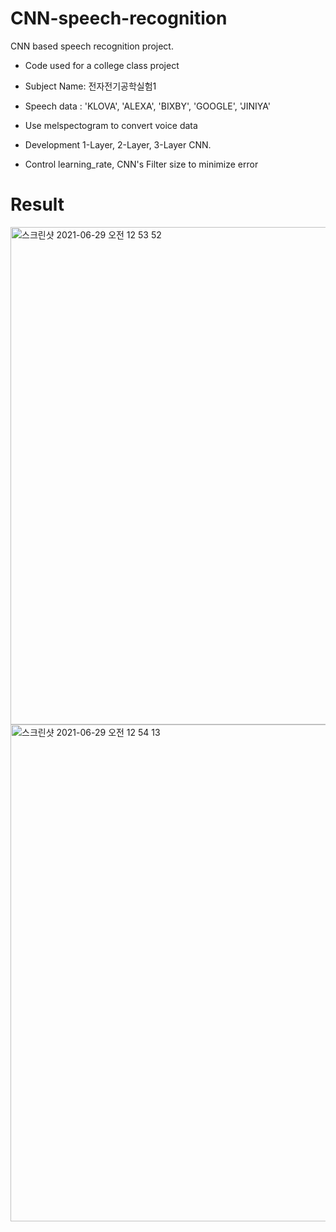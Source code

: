 # CNN-speech-recognition
CNN based speech recognition project. 
* Code used for a college class project
* Subject Name: 전자전기공학실험1
* Speech data : 'KLOVA', 'ALEXA', 'BIXBY', 'GOOGLE', 'JINIYA'

* Use melspectogram to convert voice data
* Development 1-Layer, 2-Layer, 3-Layer CNN.
* Control learning_rate, CNN's Filter size to minimize error

# Result

<img width="796" alt="스크린샷 2021-06-29 오전 12 53 52" src="https://user-images.githubusercontent.com/73781220/123667076-c3570c80-d874-11eb-98f0-c4ec7f1e7095.png">


<img width="795" alt="스크린샷 2021-06-29 오전 12 54 13" src="https://user-images.githubusercontent.com/73781220/123666936-9f93c680-d874-11eb-8127-a2c6bedaf423.png">
